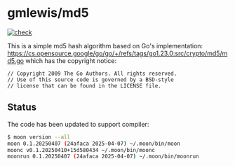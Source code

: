 # gmlewis/md5
[![check](https://github.com/gmlewis/moonbit-md5/actions/workflows/check.yml/badge.svg)](https://github.com/gmlewis/moonbit-md5/actions/workflows/check.yml)

This is a simple md5 hash algorithm based on Go's implementation:
https://cs.opensource.google/go/go/+/refs/tags/go1.23.0:src/crypto/md5/md5.go
which has the copyright notice:

```
// Copyright 2009 The Go Authors. All rights reserved.
// Use of this source code is governed by a BSD-style
// license that can be found in the LICENSE file.
```

## Status

The code has been updated to support compiler:

```bash
$ moon version --all
moon 0.1.20250407 (24afaca 2025-04-07) ~/.moon/bin/moon
moonc v0.1.20250410+15d580434 ~/.moon/bin/moonc
moonrun 0.1.20250407 (24afaca 2025-04-07) ~/.moon/bin/moonrun
```
